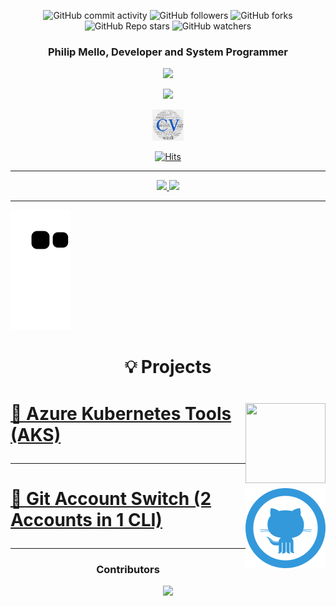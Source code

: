 <div align="center">
  
![GitHub commit activity](https://img.shields.io/github/commit-activity/t/philipmello/philipmello?style=for-the-badge&logo=github&logoSize=auto&labelColor=%238000ff&color=%23bf00ff)
![GitHub followers](https://img.shields.io/github/followers/philipmello?style=for-the-badge&labelColor=%2300bfff&color=%23bf00ff)
![GitHub forks](https://img.shields.io/github/forks/philipmello/philipmello?style=for-the-badge&labelColor=%2300bfff&color=%23bf00ff)
![GitHub Repo stars](https://img.shields.io/github/stars/philipmello/philipmello?style=for-the-badge&labelColor=%23bf00ff)
![GitHub watchers](https://img.shields.io/github/watchers/philipmello/philipmello?style=for-the-badge&labelColor=%23bf00ff)
  
</div>

### <p align="center">Philip Mello, Developer and System Programmer</p>
<p align="center">
  <a href="https://github.com/DenverCoder1/readme-typing-svg"><img src="https://readme-typing-svg.herokuapp.com/?lines=Blockchain%20developer;Full-Stack%20Developer;PFSense%20Administrator;GLPI%20Administraror;Git%20Expert;Docker%20Administrator;VPS%20Expert;Being%20sincere%20and%20diligent&center=true&width=380&height=65"></a>
</p>

<div align="center">
   <a href="https://www.linkedin.com/in/philip-mello" target="_blank"><img src="https://img.shields.io/badge/-LinkedIn-%230077B5?style=for-the-badge&logo=linkedin&logoColor=white" target="_blank"></a>

   <a href="https://philipmello.github.io/"><img src="https://github.com/PhilipMello/PhilipMello.github.io/blob/master/images/cv-logo.png?raw=true"  alt="PhilipMello CV" width="50" height="50"></a> 
   
   [![Hits](https://hits.seeyoufarm.com/api/count/incr/badge.svg?url=https%3A%2F%2Fgithub.com%2FPhilipMello%2F&count_bg=%231A1B27&title_bg=%23628FDB&icon=github.svg&icon_color=%23E7E7E7&title=hits&edge_flat=false)](https://hits.seeyoufarm.com)
</div>

---

<div align="center">
  <a href="https://github.com/philipmello">
  <img height="180em" src="https://github-readme-stats.vercel.app/api?username=philipmello&show_icons=true&theme=tokyonight&include_all_commits=true&count_private=true"/>
  <img height="180em" src="https://github-readme-stats.vercel.app/api/top-langs/?username=philipmello&layout=compact&langs_count=7&theme=tokyonight"/></a>
</div>

---
![Snake animation](https://github.com/philipmello/philipmello/blob/output/github-contribution-grid-snake.svg)

# <p align="center">💡 Projects</p>

<div style="display: inline_block">
<a href="https://github.com/PhilipMello/kubernetes"><img src="https://raw.githubusercontent.com/PhilipMello/kubernetes/main/assets/images/aks-azure-kubernetes-services.webp" align="right" width="128" height="128"></a>

# <a href="https://github.com/PhilipMello/kubernetes"><p>🔧 Azure Kubernetes Tools (AKS)</p></a>
</div>

---

<div style="display: inline_block">
<a href="https://github.com/PhilipMello/gi-switch"><img src="https://raw.githubusercontent.com/PhilipMello/git-switch/main/assets/img/github-logo-blue.png" align="right" width="128" height="128"></a>
  
# <a href="https://github.com/PhilipMello/git-switch"><p>🔧 Git Account Switch (2 Accounts in 1 CLI)</p></a>
</div>
     
 ---
     
### <p align="center">Contributors</p>
   <div align="center">
  <a href="https://github.com/PhilipMello/Philipmello/graphs/contributors">
    <img src="https://contrib.rocks/image?repo=PhilipMello/Philipmello" />
  </a>
</div>
  

